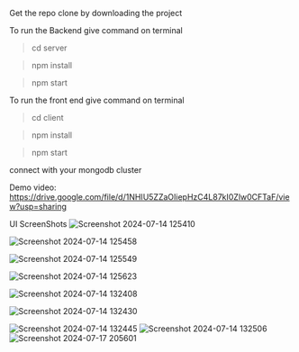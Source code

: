 Get the repo clone by downloading the project

To run the Backend give command on terminal

> cd server   

> npm install

> npm start

To run the front end give command on terminal

>cd client

>npm install

>npm start

connect with your mongodb cluster 

Demo video:
https://drive.google.com/file/d/1NHIU5ZZaOIiepHzC4L87kI0Zlw0CFTaF/view?usp=sharing

UI ScreenShots
![Screenshot 2024-07-14 125410](https://github.com/user-attachments/assets/34e68563-cdc5-41ac-ba36-f7c460a26ad0)


![Screenshot 2024-07-14 125458](https://github.com/user-attachments/assets/26852336-87d0-4144-aab7-fdf325e40f89)

![Screenshot 2024-07-14 125549](https://github.com/user-attachments/assets/1624a3cc-deef-4f62-8db1-dbd5a56014ae)

![Screenshot 2024-07-14 125623](https://github.com/user-attachments/assets/85f1ef9b-a003-4bdc-a7a6-d0ac2bbcfb10)

![Screenshot 2024-07-14 132408](https://github.com/user-attachments/assets/c4a1ba29-094c-4de7-9856-e32a888efe58)

![Screenshot 2024-07-14 132430](https://github.com/user-attachments/assets/dbd92048-55f9-4baa-9fb0-ceebdf4bd787)

![Screenshot 2024-07-14 132445](https://github.com/user-attachments/assets/c95da6d8-ab19-4be8-9329-8248f1c1115f)
![Screenshot 2024-07-14 132506](https://github.com/user-attachments/assets/643d94f5-91b5-4114-937a-dac2fcb9c9a5)
![Screenshot 2024-07-17 205601](https://github.com/user-attachments/assets/8b7ba027-2708-4bef-8569-251cb4825501)
